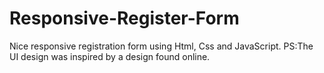 # Responsive-Register-Form
Nice responsive registration form using Html, Css and JavaScript.
PS:The UI design was inspired by a design found online.
